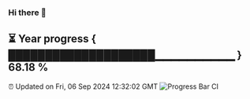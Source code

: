 ### Hi there 👋
⏳ Year progress { ████████████████████▁▁▁▁▁▁▁▁▁▁ } 68.18 %
---
⏰ Updated on Fri, 06 Sep 2024 12:32:02 GMT
![Progress Bar CI](https://github.com/liununu/liununu/workflows/Progress%20Bar%20CI/badge.svg)
